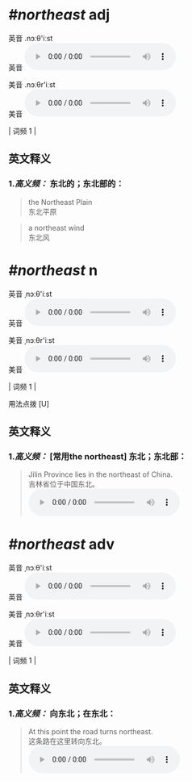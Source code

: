 # ***\#northeast*** adj
英音 .nɔːθ'iːst  
英音
<audio src="./media/northeast-B.aac" controls="controls"></audio>

美音 .nɔːθr'iːst  
美音
<audio src="./media/northeast.aac" controls="controls"></audio>



| 词频 1 |  

英文释义
---
### 1.*高义频：* **东北的；东北部的：**  

 > the Northeast Plain   
 > 东北平原    

 > a northeast wind   
 > 东北风    


# ***\#northeast*** n
英音 ˌnɔːθ'iːst  
英音
<audio src="./media/northeast-B.aac" controls="controls"></audio>

美音 ˌnɔːθr'iːst  
美音
<audio src="./media/northeast.aac" controls="controls"></audio>



| 词频 1 |  

用法点拨  [U]

英文释义
---
### 1.*高义频：* **[常用the northeast] 东北；东北部：**  

 > Jilin Province lies in the northeast of China.   
 > 吉林省位于中国东北。    
<audio src="./media/northeast-1.aac" controls="controls"></audio>


# ***\#northeast*** adv
英音 ˌnɔːθ'iːst  
英音
<audio src="./media/northeast-B.aac" controls="controls"></audio>

美音 ˌnɔːθr'iːst  
美音
<audio src="./media/northeast.aac" controls="controls"></audio>



| 词频 1 |  

英文释义
---
### 1.*高义频：* **向东北；在东北：**  

 > At this point the road turns northeast.   
 > 这条路在这里转向东北。    
<audio src="./media/northeast-2.aac" controls="controls"></audio>


